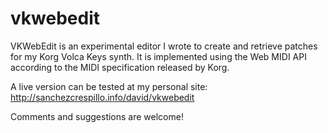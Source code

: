 # vkwebedit

VKWebEdit is an experimental editor I wrote to create and retrieve patches for my Korg Volca Keys synth. It is implemented using the Web MIDI API according to the MIDI specification released by Korg.

A live version can be tested at my personal site: http://sanchezcrespillo.info/david/vkwebedit

Comments and suggestions are welcome!

